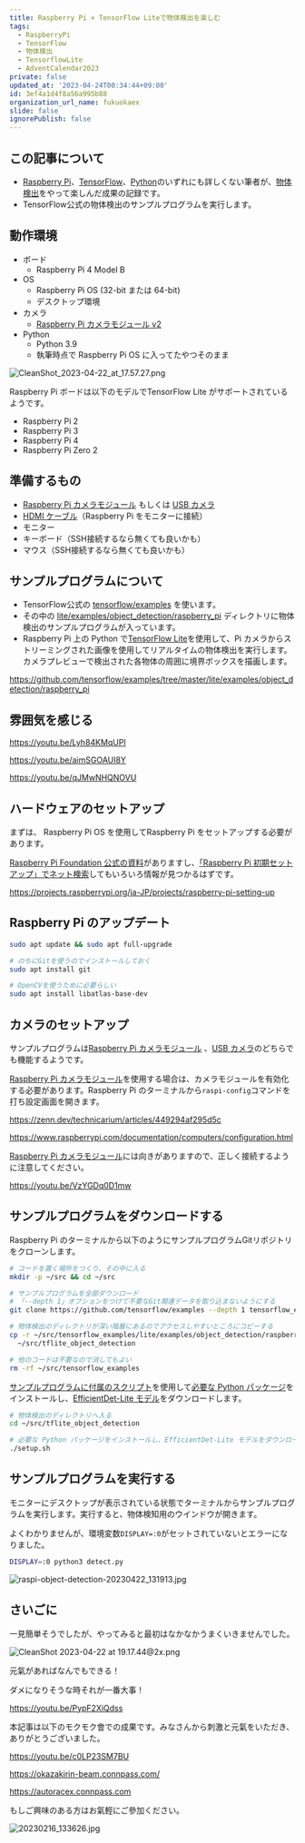 ```yaml
---
title: Raspberry Pi × TensorFlow Liteで物体検出を楽しむ
tags:
  - RaspberryPi
  - TensorFlow
  - 物体検出
  - TensorflowLite
  - AdventCalendar2023
private: false
updated_at: '2023-04-24T00:34:44+09:00'
id: 3ef4a1d4f8a56a995b88
organization_url_name: fukuokaex
slide: false
ignorePublish: false
---
```

## この記事について

- [Raspberry Pi](https://ja.wikipedia.org/wiki/Raspberry_Pi)、[TensorFlow](https://ja.wikipedia.org/wiki/TensorFlow)、[Python](https://ja.wikipedia.org/wiki/Python)のいずれにも詳しくない筆者が、[物体検出](https://ja.wikipedia.org/wiki/%E7%89%A9%E4%BD%93%E6%A4%9C%E5%87%BA)をやって楽しんだ成果の記録です。
- TensorFlow公式の物体検出のサンプルプログラムを実行します。

## 動作環境

- ボード
    - Raspberry Pi 4 Model B
- OS
    - Raspberry Pi OS (32-bit または 64-bit)
    - デスクトップ環境
- カメラ
    - [Raspberry Pi カメラモジュール v2](https://www.raspberrypi.com/documentation/accessories/camera.html)
- Python
    - Python 3.9
    - 執筆時点で Raspberry Pi OS に入ってたやつそのまま

![CleanShot_2023-04-22_at_17.57.27.png](https://qiita-image-store.s3.ap-northeast-1.amazonaws.com/0/82804/ab79ef3a-44f8-0641-924c-4113a240e611.png)

Raspberry Pi ボードは以下のモデルでTensorFlow Lite がサポートされているようです。

- Raspberry Pi 2
- Raspberry Pi 3
- Raspberry Pi 4
- Raspberry Pi Zero 2

## 準備するもの

- [Raspberry Pi カメラモジュール](https://www.raspberrypi.com/documentation/accessories/camera.html) もしくは [USB カメラ](https://www.google.com/search?q=USB%E3%82%AB%E3%83%A1%E3%83%A9&tbs=qdr%3Ay)
- [HDMI ケーブル](https://www.google.com/search?q=HDMI%E3%82%B1%E3%83%BC%E3%83%96%E3%83%AB&tbs=qdr%3Ay)（Raspberry Pi をモニターに接続）
- モニター
- キーボード（SSH接続するなら無くても良いかも）
- マウス（SSH接続するなら無くても良いかも）

## サンプルプログラムについて

- TensorFlow公式の [tensorflow/examples](https://github.com/tensorflow/examples) を使います。
- その中の [lite/examples/object_detection/raspberry_pi](https://github.com/tensorflow/examples/tree/master/lite/examples/object_detection/raspberry_pi) ディレクトリに物体検出のサンプルプログラムが入っています。
- Raspberry Pi 上の Python で[TensorFlow Lite](https://translate.google.com/website?sl=en&tl=ja&hl=en&client=webapp&u=https://tensorflow.org/lite)を使用して、Pi カメラからストリーミングされた画像を使用してリアルタイムの物体検出を実行します。カメラプレビューで検出された各物体の周囲に境界ボックスを描画します。

https://github.com/tensorflow/examples/tree/master/lite/examples/object_detection/raspberry_pi

## 雰囲気を感じる

https://youtu.be/Lyh84KMqUPI

https://youtu.be/aimSGOAUI8Y

https://youtu.be/qJMwNHQNOVU

## ハードウェアのセットアップ

まずは、 Raspberry Pi OS を使用してRaspberry Pi をセットアップする必要があります。

[Raspberry Pi Foundation 公式の資料](https://projects.raspberrypi.org/ja-JP/projects/raspberry-pi-setting-up)がありますし、[「Raspberry Pi 初期セットアップ」でネット検索](https://www.google.com/search?q=Raspberry+Pi+%E5%88%9D%E6%9C%9F%E3%82%BB%E3%83%83%E3%83%88%E3%82%A2%E3%83%83%E3%83%97&tbs=qdr%3Ay)してもいろいろ情報が見つかるはずです。

https://projects.raspberrypi.org/ja-JP/projects/raspberry-pi-setting-up

## Raspberry Pi のアップデート

```bash
sudo apt update && sudo apt full-upgrade

# のちにGitを使うのでインストールしておく
sudo apt install git

# OpenCVを使うために必要らしい
sudo apt install libatlas-base-dev
```

## カメラのセットアップ

サンプルプログラムは[Raspberry Pi カメラモジュール](https://www.raspberrypi.com/documentation/accessories/camera.html) 、[USB カメラ](https://www.google.com/search?q=USB%E3%82%AB%E3%83%A1%E3%83%A9&tbs=qdr%3Ay)のどちらでも機能するようです。

[Raspberry Pi カメラモジュール](https://www.raspberrypi.com/documentation/accessories/camera.html)を使用する場合は、カメラモジュールを有効化する必要があります。Raspberry Pi のターミナルから`raspi-config`コマンドを打ち設定画面を開きます。

https://zenn.dev/technicarium/articles/449294af295d5c

https://www.raspberrypi.com/documentation/computers/configuration.html

[Raspberry Pi カメラモジュール](https://www.raspberrypi.com/documentation/accessories/camera.html)には向きがありますので、正しく接続するように注意してください。

https://youtu.be/VzYGDq0D1mw

## サンプルプログラムをダウンロードする

Raspberry Pi のターミナルから以下のようにサンプルプログラムGitリポジトリをクローンします。

```bash
# コードを置く場所をつくり、その中に入る
mkdir -p ~/src && cd ~/src

# サンプルプログラムを全部ダウンロード
# 「--depth 1」オプションをつけて不要なGit関連データを取り込まないようにする
git clone https://github.com/tensorflow/examples --depth 1 tensorflow_examples

# 物体検出のディレクトリが深い階層にあるのでアクセスしやすいところにコピーする
cp -r ~/src/tensorflow_examples/lite/examples/object_detection/raspberry_pi \
  ~/src/tflite_object_detection

# 他のコードは不要なので消してもよい
rm -rf ~/src/tensorflow_examples
```

[サンプルプログラムに付属のスクリプト](https://github.com/tensorflow/examples/blob/master/lite/examples/object_detection/raspberry_pi/setup.sh)を使用して[必要な Python パッケージ](https://github.com/tensorflow/examples/blob/master/lite/examples/object_detection/raspberry_pi/requirements.txt)をインストールし、[EfficientDet-Lite モデル](https://tfhub.dev/tensorflow/lite-model/efficientdet/lite0/detection/metadata/1)をダウンロードします。

```bash
# 物体検出のディレクトリへ入る
cd ~/src/tflite_object_detection

# 必要な Python パッケージをインストールし、EfficientDet-Lite モデルをダウンロード
./setup.sh
```

## サンプルプログラムを実行する

モニターにデスクトップが表示されている状態でターミナルからサンプルプログラムを実行します。実行すると、物体検知用のウインドウが開きます。

よくわかりませんが、環境変数`DISPLAY=:0`がセットされていないとエラーになりました。

```bash
DISPLAY=:0 python3 detect.py
```

![raspi-object-detection-20230422_131913.jpg](https://qiita-image-store.s3.ap-northeast-1.amazonaws.com/0/82804/c9a9e8ca-3f83-e2fb-b5a2-73aedbc402e2.jpeg)

## さいごに

一見簡単そうでしたが、やってみると最初はなかなかうまくいきませんでした。

![CleanShot 2023-04-22 at 19.17.44@2x.png](https://qiita-image-store.s3.ap-northeast-1.amazonaws.com/0/82804/9004a9ed-78a2-94d7-3bf9-6cf15262e6aa.png)

元氣があればなんでもできる！

ダメになりそうな時それが一番大事！

https://youtu.be/PypF2XiQdss

本記事は以下のモクモク會での成果です。みなさんから刺激と元氣をいただき、ありがとうございました。

https://youtu.be/c0LP23SM7BU

https://okazakirin-beam.connpass.com/

https://autoracex.connpass.com

もしご興味のある方はお氣輕にご參加ください。

![20230216_133626.jpg](https://qiita-image-store.s3.ap-northeast-1.amazonaws.com/0/82804/0479f61f-8f87-11ad-41d0-88ef0bea8303.jpeg)
